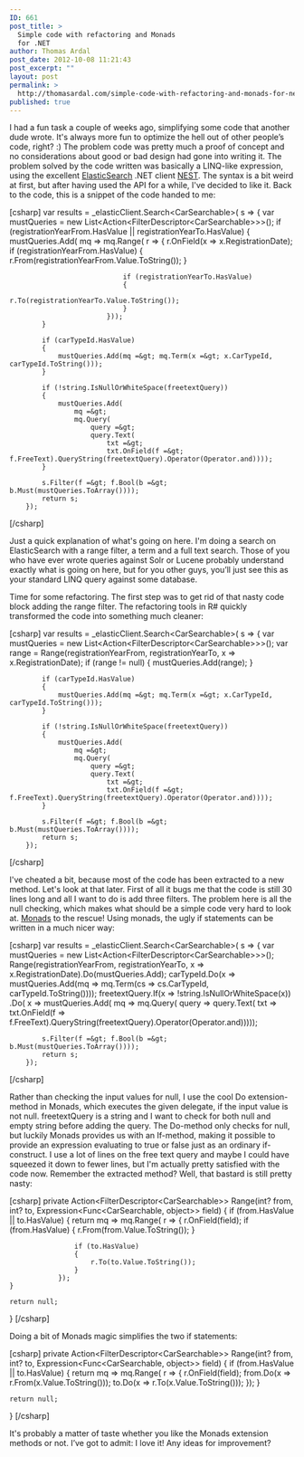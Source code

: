 ```yaml
---
ID: 661
post_title: >
  Simple code with refactoring and Monads
  for .NET
author: Thomas Ardal
post_date: 2012-10-08 11:21:43
post_excerpt: ""
layout: post
permalink: >
  http://thomasardal.com/simple-code-with-refactoring-and-monads-for-net/
published: true
---
```

I had a fun task a couple of weeks ago, simplifying some code that another dude wrote. It's always more fun to optimize the hell out of other people’s code, right? :) The problem code was pretty much a proof of concept and no considerations about good or bad design had gone into writing it. The problem solved by the code written was basically a LINQ-like expression, using the excellent <a href="http://www.elasticsearch.org/" target="_blank">ElasticSearch</a> .NET client <a href="https://github.com/Mpdreamz/NEST" target="_blank">NEST</a>. The syntax is a bit weird at first, but after having used the API for a while, I've decided to like it. Back to the code, this is a snippet of the code handed to me:

[csharp]
var results = _elasticClient.Search&lt;CarSearchable&gt;(
    s =&gt;
        {
            var mustQueries = new List&lt;Action&lt;FilterDescriptor&lt;CarSearchable&gt;&gt;&gt;();
            if (registrationYearFrom.HasValue || registrationYearTo.HasValue)
            {
                mustQueries.Add(
                    mq =&gt; mq.Range(
                        r =&gt;
                            {
                                r.OnField(x =&gt; x.RegistrationDate);
                                if (registrationYearFrom.HasValue)
                                {
                                    r.From(registrationYearFrom.Value.ToString());
                                }

                                if (registrationYearTo.HasValue)
                                {
                                    r.To(registrationYearTo.Value.ToString());
                                }
                            }));
            }

            if (carTypeId.HasValue)
            {
                mustQueries.Add(mq =&gt; mq.Term(x =&gt; x.CarTypeId, carTypeId.ToString()));
            }

            if (!string.IsNullOrWhiteSpace(freetextQuery))
            {
                mustQueries.Add(
                    mq =&gt;
                    mq.Query(
                        query =&gt;
                        query.Text(
                            txt =&gt;
                            txt.OnField(f =&gt; f.FreeText).QueryString(freetextQuery).Operator(Operator.and))));
            }

            s.Filter(f =&gt; f.Bool(b =&gt; b.Must(mustQueries.ToArray())));
            return s;
        });
[/csharp]

Just a quick explanation of what's going on here. I'm doing a search on ElasticSearch with a range filter, a term and a full text search. Those of you who have ever wrote queries against Solr or Lucene probably understand exactly what is going on here, but for you other guys, you’ll just see this as your standard LINQ query against some database.

Time for some refactoring. The first step was to get rid of that nasty code block adding the range filter. The refactoring tools in R# quickly transformed the code into something much cleaner:

[csharp]
var results = _elasticClient.Search&lt;CarSearchable&gt;(
    s =&gt;
        {
            var mustQueries = new List&lt;Action&lt;FilterDescriptor&lt;CarSearchable&gt;&gt;&gt;();
            var range = Range(registrationYearFrom, registrationYearTo, x =&gt; x.RegistrationDate);
            if (range != null)
            {
                mustQueries.Add(range);
            }

            if (carTypeId.HasValue)
            {
                mustQueries.Add(mq =&gt; mq.Term(x =&gt; x.CarTypeId, carTypeId.ToString()));
            }

            if (!string.IsNullOrWhiteSpace(freetextQuery))
            {
                mustQueries.Add(
                    mq =&gt;
                    mq.Query(
                        query =&gt;
                        query.Text(
                            txt =&gt;
                            txt.OnField(f =&gt; f.FreeText).QueryString(freetextQuery).Operator(Operator.and))));
            }

            s.Filter(f =&gt; f.Bool(b =&gt; b.Must(mustQueries.ToArray())));
            return s;
        });
[/csharp]

I've cheated a bit, because most of the code has been extracted to a new method. Let's look at that later. First of all it bugs me that the code is still 30 lines long and all I want to do is add three filters. The problem here is all the null checking, which makes what should be a simple code very hard to look at. <a href="https://github.com/sergun/monads.net" target="_blank">Monads</a> to the rescue! Using monads, the ugly if statements can be written in a much nicer way:

[csharp]
var results = _elasticClient.Search&lt;CarSearchable&gt;(
    s =&gt;
        {
            var mustQueries = new List&lt;Action&lt;FilterDescriptor&lt;CarSearchable&gt;&gt;&gt;();
            Range(registrationYearFrom, registrationYearTo, x =&gt; x.RegistrationDate).Do(mustQueries.Add);
            carTypeId.Do(x =&gt; mustQueries.Add(mq =&gt; mq.Term(cs =&gt; cs.CarTypeId, carTypeId.ToString())));
            freetextQuery.If(x =&gt; !string.IsNullOrWhiteSpace(x))
                         .Do(
                             x =&gt;
                             mustQueries.Add(
                                 mq =&gt;
                                 mq.Query(
                                     query =&gt;
                                     query.Text(
                                         txt =&gt;
                                         txt.OnField(f =&gt; f.FreeText).QueryString(freetextQuery).Operator(Operator.and)))));

            s.Filter(f =&gt; f.Bool(b =&gt; b.Must(mustQueries.ToArray())));
            return s;
        });
[/csharp]

Rather than checking the input values for null, I use the cool Do extension-method in Monads, which executes the given delegate, if the input value is not null. freetextQuery is a string and I want to check for both null and empty string before adding the query. The Do-method only checks for null, but luckily Monads provides us with an If-method, making it possible to provide an expression evaluating to true or false just as an ordinary if-construct. I use a lot of lines on the free text query and maybe I could have squeezed it down to fewer lines, but I'm actually pretty satisfied with the code now. Remember the extracted method? Well, that bastard is still pretty nasty:

[csharp]
private Action&lt;FilterDescriptor&lt;CarSearchable&gt;&gt; Range(int? from, int? to, Expression&lt;Func&lt;CarSearchable, object&gt;&gt; field)
{
    if (from.HasValue || to.HasValue)
    {
        return mq =&gt; mq.Range(
            r =&gt;
                {
                    r.OnField(field);
                    if (from.HasValue)
                    {
                        r.From(from.Value.ToString());
                    }

                    if (to.HasValue)
                    {
                        r.To(to.Value.ToString());
                    }
                });
    }

    return null;
}
[/csharp]

Doing a bit of Monads magic simplifies the two if statements:

[csharp]
private Action&lt;FilterDescriptor&lt;CarSearchable&gt;&gt; Range(int? from, int? to, Expression&lt;Func&lt;CarSearchable, object&gt;&gt; field)
{
    if (from.HasValue || to.HasValue)
    {
        return mq =&gt; mq.Range(
            r =&gt;
                {
                    r.OnField(field);
                    from.Do(x =&gt; r.From(x.Value.ToString()));
                    to.Do(x =&gt; r.To(x.Value.ToString()));
                });
    }

    return null;
}
[/csharp]

It's probably a matter of taste whether you like the Monads extension methods or not. I’ve got to admit: I love it! Any ideas for improvement?